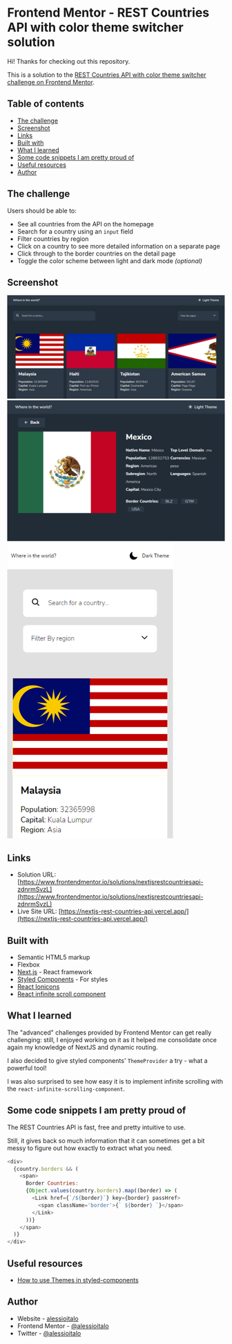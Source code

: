 # Frontend Mentor - REST Countries API with color theme switcher solution

Hi! Thanks for checking out this repository.

This is a solution to the [REST Countries API with color theme switcher challenge on Frontend Mentor](https://www.frontendmentor.io/challenges/rest-countries-api-with-color-theme-switcher-5cacc469fec04111f7b848ca).

## Table of contents

- [The challenge](#the-challenge)
- [Screenshot](#screenshot)
- [Links](#links)
- [Built with](#built-with)
- [What I learned](#what-i-learned)
- [Some code snippets I am pretty proud of](#some-code-snippets-i-am-pretty-proud-of)
- [Useful resources](#useful-resources)
- [Author](#author)

## The challenge

Users should be able to:

- See all countries from the API on the homepage
- Search for a country using an `input` field
- Filter countries by region
- Click on a country to see more detailed information on a separate page
- Click through to the border countries on the detail page
- Toggle the color scheme between light and dark mode _(optional)_

## Screenshot

![](./screen01.png)
![](./screen03.png)
![](./screen02.png)

## Links

- Solution URL: [https://www.frontendmentor.io/solutions/nextjsrestcountriesapi-zdnrmSvzL](https://www.frontendmentor.io/solutions/nextjsrestcountriesapi-zdnrmSvzL)
- Live Site URL: [https://nextjs-rest-countries-api.vercel.app/](https://nextjs-rest-countries-api.vercel.app/)

## Built with

- Semantic HTML5 markup
- Flexbox
- [Next.js](https://nextjs.org/) - React framework
- [Styled Components](https://styled-components.com/) - For styles
- [React Ionicons](https://www.npmjs.com/package/react-ionicons)
- [React infinite scroll component](https://www.npmjs.com/package/react-infinite-scroll-component)

## What I learned

The "advanced" challenges provided by Frontend Mentor can get really challenging: still, I enjoyed working on it as it helped me consolidate once again my knowledge of NextJS and dynamic routing.

I also decided to give styled components' `ThemeProvider` a try - what a powerful tool!

I was also surprised to see how easy it is to implement infinite scrolling with the `react-infinite-scrolling-component`.

## Some code snippets I am pretty proud of

The REST Countries API is fast, free and pretty intuitive to use.

Still, it gives back so much information that it can sometimes get a bit messy to figure out how exactly to extract what you need.

```js
<div>
  {country.borders && (
    <span>
      Border Countries:
      {Object.values(country.borders).map((border) => (
        <Link href={`/${border}`} key={border} passHref>
          <span className='border'>{` ${border} `}</span>
        </Link>
      ))}
    </span>
  )}
</div>
```

## Useful resources

- [How to use Themes in styled-components](https://dev.to/aromanarguello/how-to-use-themes-in-styled-components-49h)

## Author

- Website - [alessioitalo](https://www.alessioitalo.uk)
- Frontend Mentor - [@alessioitalo](https://www.frontendmentor.io/profile/alessioitalo)
- Twitter - [@alessioitalo](https://www.twitter.com/alessioitalo)
